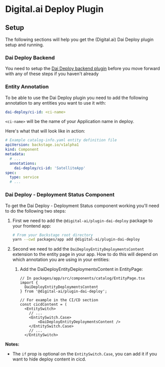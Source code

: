 # Digital.ai Deploy Plugin

## Setup

The following sections will help you get the (Digital.ai) Dai Deploy plugin setup and running.

### Dai Deploy Backend

You need to setup the [Dai Deploy backend plugin](https://github.com/digital-ai/backstage-deploy/tree/main/plugins/dai-deploy-backend) before you move forward with any of these steps if you haven't already

### Entity Annotation

To be able to use the Dai Deploy plugin you need to add the following annotation to any entities you want to use it with:

```yaml
dai-deploy/ci-id: <ci-name>
```

`<ci-name>` will be the name of your Application name in deploy.

Here's what that will look like in action:

```yaml
# Example catalog-info.yaml entity definition file
apiVersion: backstage.io/v1alpha1
kind: Component
metadata:
  # ...
  annotations:
    dai-deploy/ci-id: 'SatelliteApp'
spec:
  type: service
  # ...
```

### Dai Deploy - Deployment Status Component

To get the Dai Deploy - Deployment Status component working you'll need to do the following two steps:

1. First we need to add the `@digital-ai/plugin-dai-deploy` package to your frontend app:

   ```bash
   # From your Backstage root directory
   yarn --cwd packages/app add @digital-ai/plugin-dai-deploy
   ```

2. Second we need to add the `DaiDeployEntityDeploymentsContent` extension to the entity page in your app. How to do this will depend on which annotation you are using in your entities:

   1. Add the DaiDeployEntityDeploymentsContent in EntityPage:

      ```tsx
      // In packages/app/src/components/catalog/EntityPage.tsx
      import {
        DaiDeployEntityDeploymentsContent
      } from '@digital-ai/plugin-dai-deploy';

      // For example in the CI/CD section
      const cicdContent = (
        <EntitySwitch>
          // ...
          <EntitySwitch.Case>
              <DaiDeployEntityDeploymentsContent />
          </EntitySwitch.Case>
          // ...
        </EntitySwitch>
      ```

**Notes:**

- The `if` prop is optional on the `EntitySwitch.Case`, you can add it if you want to hide deploy content in cicd.
